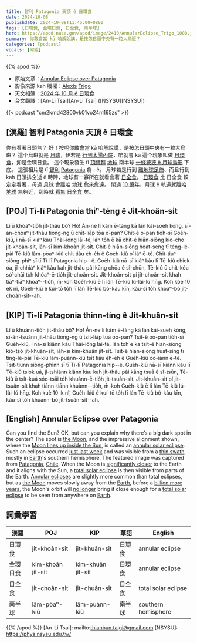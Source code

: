 ```yaml
---
title: 智利 Patagonia 天頂 ê 日環食
date: 2024-10-08
publishdate: 2024-10-08T11:45:00+0800
tags: [日環食, 金環日食, 日全食, 南半球]
hero: https://apod.nasa.gov/apod/image/2410/AnnularEclipse_Trigo_1080.jpg
summary: 你敢會當 kā 咱解說講，是按怎日頭中央有一粒大烏斑？
categories: [podcast]
vocals: [阿錕]
---
```


{{% apod %}}

- 原始文章：[Annular Eclipse over Patagonia](https://apod.nasa.gov/apod/ap241008.html)
- 影像來源 kah 版權：[Alexis](https://www.instagram.com/alexistrigot/) [Trigo](https://alexistrigot.com/alexistrigo/)
- 天文相簿：[2024 年 10 月 ê 日環食](https://www.facebook.com/media/set/?set=a.524914740237108)
- 台文翻譯：[An-Li Tsai][An-Li Tsai] ([NSYSU][NSYSU])

{{< podcast "cm2kmd42800vk01vo24m165zs" >}}

## [漢羅] 智利 Patagonia 天頂 ê 日環食
你有看著日頭無？
好！按呢你敢會當 kā 咱解說講，是按怎日頭中央有一粒大烏斑？
這个烏斑就是 [月球][the Moon 1]，伊若是 [行到太陽內底][Moon lines up inside the Sun]，咱就會 kā 這个現象叫做 [日環食][annular solar eclipse]，抑是金環日食。
這个現象發生 tī [頂禮拜][just last week] [地球][Earth 1] 南半球 [一條狹狹 ê 月球烏影][thin swath] 下底。
這張相片是 tī [智利][Chile] [Patagonia][Patagonia] 翕--ê。
月球若是行到 [離地球足倚][significantly closer]、而且行到 kah 日頭排仝逝 ê 時陣，地球有一寡所在就看會著 [日全食][total solar eclipse 1]。
[日環食][Annular eclipses] 比 日全食 較定定看著，毋過 [月球][the Moon 2] 會離咱 [地球][Earth 2] 愈來愈遠。
閣過 [10 億年][billion more years]，月球 ê 軌道就離咱 [地球][Earth 3] 無夠近，到時就 [看無][no longer] [日全食][total solar eclipse 2] 矣。

## [POJ] Tì-lī Patagonia thiⁿ-téng ê Ji̍t-khoân-si̍t
Lí ū khòaⁿ-tio̍h ji̍t-thâu bô?
Hó!
Án-ne lí kám ē-tàng kā lán kái-soeh kóng, sī-án-chóaⁿ ji̍t-thâu tiong-ng ū chi̍t-lia̍p tōa o͘-pan?
Chit-ê o͘-pan tio̍h-sī Goe̍h-kiû, i nā-sī kiâⁿ kàu Thài-iông lāi-té, lán to̍h ē kā chit-ê hiān-siōng kiò-chò ji̍t-khoân-si̍t, ia̍h-sī kim-khoân ji̍t-si̍t.
Chit-ê hiān-siōng hoat-seng tī téng-lé-pài Tē-kiû lâm-pòaⁿ-kiû chi̍t tiâu e̍h-e̍h ê Goe̍h-kiû o͘-iáⁿ ē-té.
Chit-tiuⁿ siòng-phìⁿ sī tī Tì-lī Patagonia hip--ê.
Goe̍h-kiû nā-sī kiâⁿ kàu lī Tē-kiû chiok óa, jî-chhiáⁿ kiâⁿ kàu kah ji̍t-thâu pâi kāng chōa ê sî-chūn, Tē-kiû ū chi̍t-kóa só͘-chāi to̍h khòaⁿ-ē-tio̍h ji̍t-choân-si̍t.
Ji̍t-khoân-si̍t pí ji̍t-choân-si̍t khah tiāⁿ-tiāⁿ khòaⁿ--tio̍h, m̄-koh Goe̍h-kiû ē lī lán Tē-kiû lú-lâi-lú hn̄g.
Koh kòe 10 ek nî, Goe̍h-kiû ê kúi-tō to̍h lī lán Tē-kiû bô-kàu kīn, kàu-sî to̍h khòaⁿ-bô ji̍t-choân-si̍t--ah.

## [KIP] Tì-lī Patagonia thinn-tíng ê Ji̍t-khuân-si̍t
Lí ū khuànn-tio̍h ji̍t-thâu bô?
Hó!
Án-ne lí kám ē-tàng kā lán kái-sueh kóng, sī-án-tsuánn ji̍t-thâu tiong-ng ū tsi̍t-lia̍p tuā oo-pan?
Tsit-ê oo-pan tio̍h-sī Gue̍h-kiû, i nā-sī kiânn kàu Thài-iông lāi-té, lán to̍h ē kā tsit-ê hiān-siōng kiò-tsò ji̍t-khuân-si̍t, ia̍h-sī kim-khuân ji̍t-si̍t.
Tsit-ê hiān-siōng huat-sing tī tíng-lé-pài Tē-kiû lâm-puànn-kiû tsi̍t tiâu e̍h-e̍h ê Gue̍h-kiû oo-iánn ē-té.
Tsit-tiunn siòng-phìnn sī tī Tì-lī Patagonia hip--ê.
Gue̍h-kiû nā-sī kiânn kàu lī Tē-kiû tsiok uá, jî-tshiánn kiânn kàu kah ji̍t-thâu pâi kāng tsuā ê sî-tsūn, Tē-kiû ū tsi̍t-kuá sóo-tsāi to̍h khuànn-ē-tio̍h ji̍t-tsuân-si̍t.
Ji̍t-khuân-si̍t pí ji̍t-tsuân-si̍t khah tiānn-tiānn khuànn--tio̍h, m̄-koh Gue̍h-kiû ē lī lán Tē-kiû lú-lâi-lú hn̄g.
Koh kuè 10 ik nî, Gue̍h-kiû ê kuí-tō to̍h lī lán Tē-kiû bô-kàu kīn, kàu-sî to̍h khuànn-bô ji̍t-tsuân-si̍t--ah.

## [English] Annular Eclipse over Patagonia
Can you find the Sun?
OK, but can you explain why there’s a big dark spot in the center?
The spot is [the Moon][the Moon 1], and the impressive alignment shown, where the [Moon lines up inside the Sun][Moon lines up inside the Sun], is called an [annular solar eclipse][annular solar eclipse].
Such an eclipse occurred [just last week][just last week] and was visible from a [thin swath][thin swath] mostly in [Earth][Earth 1]'s southern hemisphere.
The featured image was captured from [Patagonia][Patagonia], [Chile][Chile].
When the Moon is [significantly closer][significantly closer] to the Earth and it aligns with the Sun, a [total solar eclipse][total solar eclipse 1] is then visible from parts of the Earth.
[Annular eclipses][Annular eclipses] are slightly more common than total eclipses, but as [the Moon][the Moon 2] moves slowly away from the [Earth][Earth 2], before a [billion more years][billion more years], the Moon's orbit will [no longer][no longer] bring it close enough for a [total solar eclipse][total solar eclipse 2] to be seen from anywhere on [Earth][Earth 3].

## 詞彙學習
|漢羅|POJ|KIP|華語|English|
|-|-|-|-|-|
| 日環食 | ji̍t-khoân-si̍t | ji̍t-khuân-si̍t | 日環食 | annular eclipse |
| 金環日食 | kim-khoân ji̍t-si̍t | kim-khuân ji̍t-si̍t | 日環食 | annular eclipse |
| 日全食 | ji̍t-choân-si̍t | ji̍t-chuân-si̍t | 日全食 | total solar eclipse |
| 南半球 | lâm-pòaⁿ-kiû | lâm-puànn-kiû | 南半球 | southern hemisphere |

{{% /apod %}}
[An-Li Tsai]: mailto:thianbun.taigi@gmail.com
[NSYSU]: https://phys.nsysu.edu.tw/

[copyright]: https://apod.nasa.gov/apod/fap/lib/about_apod.html#srapply
[License3]: https://creativecommons.org/licenses/by/3.0/
[License2]:https://creativecommons.org/licenses/by-nc-nd/2.0/

[the Moon 1]:https://apod.nasa.gov/apod/ap240915.html
[Moon lines up inside the Sun]:https://apod.nasa.gov/apod/ap220509.html
[annular solar eclipse]:https://science.nasa.gov/eclipses/types/
[just last week]:https://apod.nasa.gov/apod/ap241003.html
[thin swath]:https://science.nasa.gov/eclipses/future-eclipses/oct-2-annular-eclipse/
[Earth 1]:https://science.nasa.gov/earth/facts/
[Patagonia]:https://youtu.be/eOUXXzj19X0
[Chile]:https://en.wikipedia.org/wiki/Chile
[significantly closer]:https://pbs.twimg.com/media/FX8moh5X0AENK7J.jpg
[total solar eclipse 1]:https://youtu.be/vIZyuXl-91U
[Annular eclipses]:https://apod.nasa.gov/cgi-bin/apod/apod_search?tquery=annular
[the Moon 2]:https://apod.nasa.gov/apod/ap190717.html
[Earth 2]:https://apod.nasa.gov/apod/ap210905.html
[billion more years]:https://en.wikipedia.org/wiki/Future_of_Earth
[no longer]:https://youtu.be/W7mVQ3kRPv8
[total solar eclipse 2]:https://apod.nasa.gov/apod/ap170820.html
[Earth 3]:https://eol.jsc.nasa.gov/ExplorePhotos/
